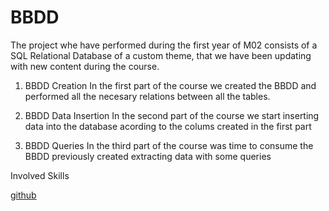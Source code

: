 # BBDD

The project whe have performed during the first year of M02 consists of a SQL Relational Database of a custom theme,
that we have been updating with new content during the course.

1. BBDD Creation
In the first part of the course we created the BBDD and performed all the necesary relations between all the tables.

2. BBDD Data Insertion
In the second part of the course we start inserting data into the database acording to the colums created in the first part

3. BBDD Queries
In the third part of the course was time to consume the BBDD previously created extracting data with some queries

Involved Skills

[github](https://img.shields.io/badge/MySQL-00000F?style=for-the-badge&logo=mysql&logoColor=white)
